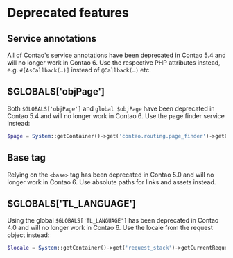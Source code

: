# Deprecated features

## Service annotations

All of Contao's service annotations have been deprecated in Contao 5.4 and will no longer work in Contao 6. Use the
respective PHP attributes instead, e.g. `#[AsCallback(…)]` instead of `@Callback(…)` etc.

## $GLOBALS['objPage']

Both `$GLOBALS['objPage']` and `global $objPage` have been deprecated in Contao 5.4 and will no longer work in Contao 6.
Use the page finder service instead:

```php
$page = System::getContainer()->get('contao.routing.page_finder')->getCurrentPage();
```

## Base tag

Relying on the `<base>` tag has been deprecated in Contao 5.0 and will no longer work in Contao 6. Use absolute paths
for links and assets instead.

## $GLOBALS['TL_LANGUAGE']

Using the global `$GLOBALS['TL_LANGUAGE']` has been deprecated in Contao 4.0 and will no longer work in Contao 6. Use
the locale from the request object instead:

```php
$locale = System::getContainer()->get('request_stack')->getCurrentRequest()->getLocale();
```

